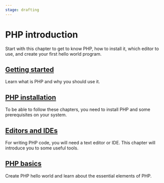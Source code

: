 ```yaml
---
stage: drafting
---
```


# PHP introduction

Start with this chapter to get to know PHP, how to install it, which editor to
use, and create your first hello world program.

## [Getting started](/php/intro/start.md)

Learn what is PHP and why you should use it.

## [PHP installation](/php/intro/installation.md)

To be able to follow these chapters, you need to install PHP and some
prerequisites on your system.

## [Editors and IDEs](/php/intro/editors.md)

For writing PHP code, you will need a text editor or IDE. This chapter will
introduce you to some useful tools.

## [PHP basics](/php/intro/basics.md)

Create PHP hello world and learn about the essential elements of PHP.
